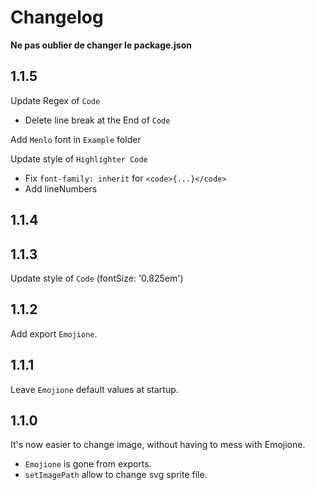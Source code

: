 # Changelog

**Ne pas oublier de changer le package.json**

## 1.1.5
Update Regex of `Code`
  - Delete line break at the End of `Code`

Add `Menlo` font in `Example` folder

Update style of `Highlighter Code`
  - Fix `font-family: inherit` for `<code>{...}</code>`
  - Add lineNumbers


## 1.1.4


## 1.1.3
Update style of `Code` (fontSize: '0.825em')


## 1.1.2
Add export `Emojione`.


## 1.1.1
Leave `Emojione` default values at startup.


## 1.1.0
It's now easier to change image, without having to mess with Emojione.
  - `Emojione` is gone from exports.
  - `setImagePath` allow to change svg sprite file.
